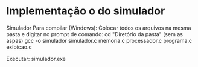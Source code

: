 # Implementação o do simulador
Simulador
   Para compilar (Windows): 
   Colocar todos os arquivos na mesma pasta e  digitar no prompt de comando:
   cd "Diretório da pasta" (sem as aspas)
   gcc -o simulador simulador.c memoria.c processador.c programa.c exibicao.c
   
   Executar: simulador.exe

